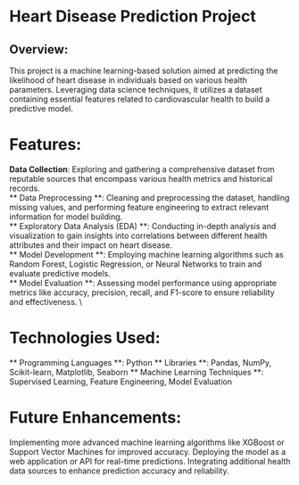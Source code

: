 # Heart Disease Prediction Project
## Overview:
This project is a machine learning-based solution aimed at predicting the likelihood of heart disease in individuals based on various health parameters. Leveraging data science techniques, it utilizes a dataset containing essential features related to cardiovascular health to build a predictive model.

# Features:
**Data Collection**: Exploring and gathering a comprehensive dataset from reputable sources that encompass various health metrics and historical records. \
** Data Preprocessing **: Cleaning and preprocessing the dataset, handling missing values, and performing feature engineering to extract relevant information for model building. \
** Exploratory Data Analysis (EDA) **: Conducting in-depth analysis and visualization to gain insights into correlations between different health attributes and their impact on heart disease. \
** Model Development **: Employing machine learning algorithms such as Random Forest, Logistic Regression, or Neural Networks to train and evaluate predictive models. \
** Model Evaluation **: Assessing model performance using appropriate metrics like accuracy, precision, recall, and F1-score to ensure reliability and effectiveness. \
# Technologies Used:
** Programming Languages **: Python
** Libraries **: Pandas, NumPy, Scikit-learn, Matplotlib, Seaborn
** Machine Learning Techniques **: Supervised Learning, Feature Engineering, Model Evaluation
# Future Enhancements:
Implementing more advanced machine learning algorithms like XGBoost or Support Vector Machines for improved accuracy.
Deploying the model as a web application or API for real-time predictions.
Integrating additional health data sources to enhance prediction accuracy and reliability.
